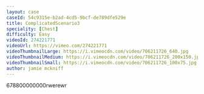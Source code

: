 ```yaml
---
layout: case
caseId: 54c9315e-b2ad-4cd5-9bcf-de789dfe529e
title: ComplicatedScenario3
speciality: [Chest]
difficulty: Easy
videoId: 274221771
videoUrl: https://vimeo.com/274221771
videoThumbnailLarge: https://i.vimeocdn.com/video/706211726_640.jpg
videoThumbnailMedium: https://i.vimeocdn.com/video/706211726_200x150.jpg
videoThumbnailSmall: https://i.vimeocdn.com/video/706211726_100x75.jpg
author: jamie mckniff
---
```


678800000000rwerewr